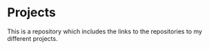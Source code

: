 # Projects
This is a repository which includes the links to the repositories to my different projects.
